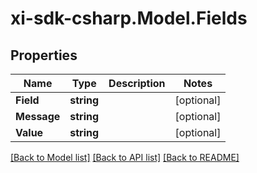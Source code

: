 # xi-sdk-csharp.Model.Fields

## Properties

Name | Type | Description | Notes
------------ | ------------- | ------------- | -------------
**Field** | **string** |  | [optional] 
**Message** | **string** |  | [optional] 
**Value** | **string** |  | [optional] 

[[Back to Model list]](../README.md#documentation-for-models) [[Back to API list]](../README.md#documentation-for-api-endpoints) [[Back to README]](../README.md)

